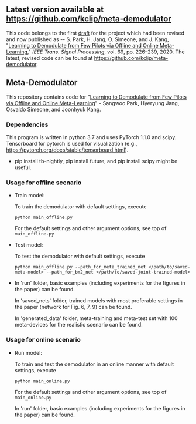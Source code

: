 ## Latest version available at https://github.com/kclip/meta-demodulator

This code belongs to the first [draft](https://arxiv.org/abs/1908.09049v1) for the project which had been revised and now published as -- S. Park, H. Jang, O. Simeone, and J. Kang, "[Learning to Demodulate from Few Pilots via Offline and Online Meta-Learning,](https://arxiv.org/abs/1908.09049)" *IEEE Trans. Signal Processing*, vol. 69, pp. 226–239, 2020. The latest, revised code can be found at https://github.com/kclip/meta-demodulator.

## Meta-Demodulator

This repository contains code for "[Learning to Demodulate from Few Pilots via Offline and Online Meta-Learning](https://arxiv.org/abs/1908.09049v1)" - 
Sangwoo Park, Hyeryung Jang, Osvaldo Simeone, and Joonhyuk Kang.

### Dependencies

This program is written in python 3.7 and uses PyTorch 1.1.0 and scipy.
Tensorboard for pytorch is used for visualization (e.g., https://pytorch.org/docs/stable/tensorboard.html).
- pip install tb-nightly, pip install future, and pip install scipy might be useful.

### Usage for offline scenario

- Train model:
    
    To train the demodulator with default settings, execute
    ```
    python main_offline.py
    ```
    For the default settings and other argument options, see top of `main_offline.py`
    
- Test model:
    
    To test the demodulator with default settings, execute
    ```
    python main_offline.py --path_for_meta_trained_net </path/to/saved-meta-model> --path_for_bm2_net </path/to/saved-joint-trained-model> 
    ```
    
-  In 'run' folder, basic examples (including experiments for the figures in the paper) can be found.
    
   In 'saved_nets' folder, trained models with most preferable settings in the paper (network for Fig. 6, 7, 9) can be found.
    
   In 'generated_data' folder, meta-training and meta-test set with 100 meta-devices for the realistic scenario can be found. 


### Usage for online scenario

- Run model:
    
    To train and test the demodulator in an online manner with default settings, execute
    ```
    python main_online.py
    ```
    For the default settings and other argument options, see top of `main_online.py`
    
    In 'run' folder, basic examples (including experiments for the figures in the paper) can be found.
    
